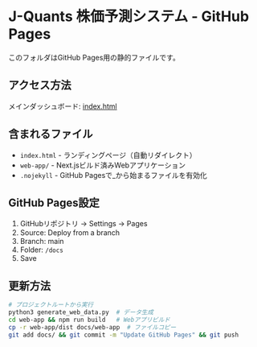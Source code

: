 # J-Quants 株価予測システム - GitHub Pages

このフォルダはGitHub Pages用の静的ファイルです。

## アクセス方法

メインダッシュボード: [index.html](./index.html)

## 含まれるファイル

- `index.html` - ランディングページ（自動リダイレクト）
- `web-app/` - Next.jsビルド済みWebアプリケーション
- `.nojekyll` - GitHub Pagesで_から始まるファイルを有効化

## GitHub Pages設定

1. GitHubリポジトリ → Settings → Pages
2. Source: Deploy from a branch
3. Branch: main
4. Folder: `/docs`
5. Save

## 更新方法

```bash
# プロジェクトルートから実行
python3 generate_web_data.py  # データ生成
cd web-app && npm run build   # Webアプリビルド
cp -r web-app/dist docs/web-app  # ファイルコピー
git add docs/ && git commit -m "Update GitHub Pages" && git push
```
